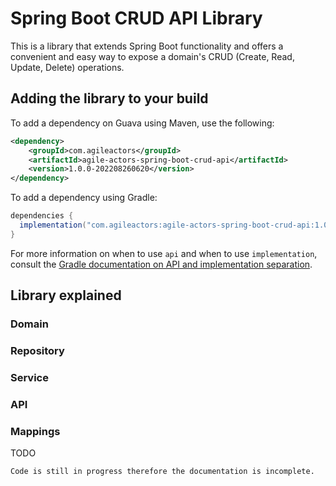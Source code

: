 # Spring Boot CRUD API Library

This is a library that extends Spring Boot functionality and offers a convenient and easy way to expose a domain's CRUD 
(Create, Read, Update, Delete) operations. 

## Adding the library to your build
To add a dependency on Guava using Maven, use the following:

```xml
<dependency>
    <groupId>com.agileactors</groupId>
    <artifactId>agile-actors-spring-boot-crud-api</artifactId>
    <version>1.0.0-202208260620</version>
</dependency>
```

To add a dependency using Gradle:

```gradle
dependencies {
  implementation("com.agileactors:agile-actors-spring-boot-crud-api:1.0.0-202208260620")
}
```

For more information on when to use `api` and when to use `implementation`,
consult the
[Gradle documentation on API and implementation separation](https://docs.gradle.org/current/userguide/java_library_plugin.html#sec:java_library_separation).

## Library explained
### Domain
### Repository
### Service
### API
### Mappings

TODO

`Code is still in progress therefore the documentation is incomplete.`